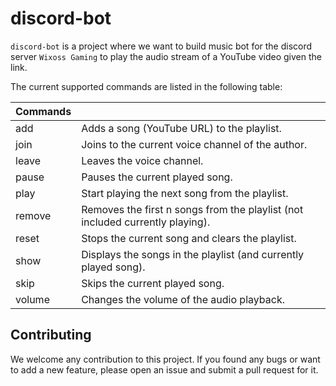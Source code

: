 # discord-bot

`discord-bot` is a project where we want to build music bot for the discord server `Wixoss Gaming` to play the audio
stream of a YouTube video given the link.

The current supported commands are listed in the following table:

| Commands |                                                                               |
|:---------|-------------------------------------------------------------------------------|
| add      | Adds a song (YouTube URL) to the playlist.                                    |
| join     | Joins to the current voice channel of the author.                             |
| leave    | Leaves the voice channel.                                                     |
| pause    | Pauses the current played song.                                               |
| play     | Start playing the next song from the playlist.                                |
| remove   | Removes the first n songs from the playlist (not included currently playing). |
| reset    | Stops the current song and clears the playlist.                               |
| show     | Displays the songs in the playlist (and currently played song).               |
| skip     | Skips the current played song.                                                |
| volume   | Changes the volume of the audio playback.                                     |

## Contributing
We welcome any contribution to this project. If you found any bugs or want to add a new feature, please open an issue 
and submit a pull request for it.